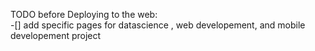 TODO before Deploying to the web:  
-[] add specific pages for datascience , web developement, and mobile developement project
